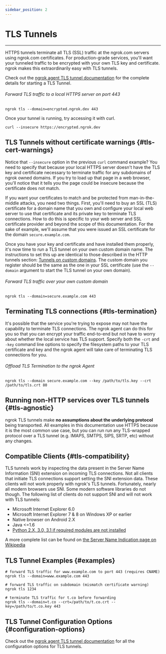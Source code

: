 ```yaml
---
sidebar_position: 2
---
```


# TLS Tunnels

---

HTTPS tunnels terminate all TLS (SSL) traffic at the ngrok.com servers using ngrok.com certificates. For production-grade services, you'll want your tunneled traffic to be encrypted with your own TLS key and certificate. ngrok makes this extraordinarily easy with TLS tunnels.

Check out the [ngrok agent TLS tunnel documentation](/secure-tunnels/ngrok-agent/reference/ngrok#ngrok-tls) for the complete details for starting a TLS Tunnel.

###### Forward TLS traffic to a local HTTPS server on port 443

    ngrok tls --domain=encrypted.ngrok.dev 443

Once your tunnel is running, try accessing it with curl.

    curl --insecure https://encrypted.ngrok.dev

## TLS Tunnels without certificate warnings {#tls-cert-warnings}

Notice that `--insecure` option in the previous `curl` command example? You need to specify that because your local HTTPS server doesn't have the TLS key and certificate necessary to terminate traffic for any subdomains of ngrok owned domains. If you try to load up that page in a web browser, you'll notice that it tells you the page could be insecure because the certificate does not match.

If you want your certificates to match and be protected from man-in-the-middle attacks, you need two things. First, you'll need to buy an SSL (TLS) certificate for a domain name that you own and configure your local web server to use that certificate and its private key to terminate TLS connections. How to do this is specific to your web server and SSL certificate provider and beyond the scope of this documentation. For the sake of example, we'll assume that you were issued an SSL certificate for the domain `secure.example.com`.

Once you have your key and certificate and have installed them properly, it's now time to run a TLS tunnel on your own custom domain name. The instructions to set this up are identical to those described in the HTTP tunnels section: [Tunnels on custom domains](/docs/secure-tunnels/tunnels/http-tunnels#custom-subdomains). The custom domain you register should be the same as the one in your SSL certificate (use the `--domain` argument to start the TLS tunnel on your own domain).

###### Forward TLS traffic over your own custom domain

    ngrok tls --domain=secure.example.com 443

## Terminating TLS connections {#tls-termination}

It's possible that the service you're trying to expose may not have the capability to terminate TLS connections. The ngrok agent can do this for you so that you can encrypt your traffic end-to-end but not have to worry about whether the local service has TLS support. Specify both the `-crt` and `-key` command line options to specify the filesystem paths to your TLS certificate and key and the ngrok agent will take care of terminating TLS connections for you.

###### Offload TLS Termination to the ngrok Agent

    ngrok tls --domain secure.example.com --key /path/to/tls.key --crt /path/to/tls.crt 80

## Running non-HTTP services over TLS tunnels {#tls-agnostic}

ngrok TLS tunnels make **no assumptions about the underlying protocol** being transported. All examples in this documentation use HTTPS because it is the most common use case, but you can run run any TLS-wrapped protocol over a TLS tunnel (e.g. IMAPS, SMTPS, SIPS, SRTP, etc) without any changes.

## Compatible Clients {#tls-compatibility}

TLS tunnels work by inspecting the data present in the Server Name Information (SNI) extension on incoming TLS connections. Not all clients that initiate TLS connections support setting the SNI extension data. These clients will not work properly with ngrok's TLS tunnels. Fortunately, nearly all modern browsers use SNI. Some modern software libraries do not though. The following list of clients do not support SNI and will not work with TLS tunnels:

- Microsoft Internet Explorer 6.0
- Microsoft Internet Explorer 7 & 8 on Windows XP or earlier
- Native browser on Android 2.X
- Java <=1.6
- [Python 2.X, 3.0, 3.1 if required modules are not installed](https://stackoverflow.com/questions/18578439/using-requests-with-tls-doesnt-give-sni-support/18579484#18579484)

A more complete list can be found on [the Server Name Indication page on Wikipedia](https://en.wikipedia.org/wiki/Server_Name_Indication#No_support)

## TLS Tunnel Examples {#examples}

    # forward TLS traffic for www.example.com to port 443 (requires CNAME)
    ngrok tls --domain=www.example.com 443

    # forward TLS traffic on subdomain (mismatch certificate warning)
    ngrok tls 1234

    # terminate TLS traffic for t.co before forwarding
    ngrok tls --domain=t.co --crt=/path/to/t.co.crt --key=/path/to/t.co.key 443

## TLS Tunnel Configuration Options {#configuration-options}

Check out the [ngrok agent TLS tunnel documentation](/secure-tunnels/ngrok-agent/reference/ngrok#ngrok-tls) for all the configuration options for TLS tunnels.
